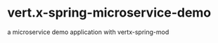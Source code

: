 vert.x-spring-microservice-demo
===============================

a microservice demo application with vertx-spring-mod

